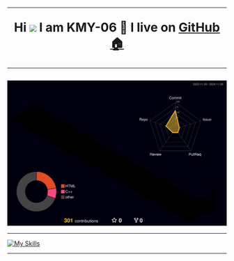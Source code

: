 

<h1 align="center">
 
---
 
Hi <img src="https://media.giphy.com/media/hvRJCLFzcasrR4ia7z/giphy.gif" width="27">  I am KMY-06 🌱 I live on <a href="https://github.com" title="GitHub">GitHub 🏠</a>
<!--
<img src="https://media4.giphy.com/media/v1.Y2lkPTc5MGI3NjExaTc1YXlvb2xwNDRmczlua2hhazh1dWliNmZsbndycXFrcDVyYnVhZiZlcD12MV9pbnRlcm5hbF9naWZfYnlfaWQmY3Q9Zw/ZgTRcH0SbiLV1wolnR/giphy.webp" width="25">
<!--
**KongMoyu/KongMoyu** is a ✨ _special_ ✨ repository because its `README.md` (this file) appears on your GitHub profile.

Here are some ideas to get you started:
<a href="https://linux.do" title="Linux Do">
- 🔭 I’m currently working on ...
- 🌱 I’m currently learning ...
- 👯 I’m looking to collaborate on ...
- 🤔 I’m looking for help with ...
- 💬 Ask me about ...
- 📫 How to reach me: ...
- 😄 Pronouns: ...
- ⚡ Fun fact: ...

🖥️💵⚒️🏡
⚙️🔨🔭
💡💻🏠
-->
---

</h1>


![](./profile-3d-contrib/profile-night-rainbow.svg)



-------
<!--
<h1 align="center">
 
 <a href="https://linux.do">⚒️ My Tech Tools</a>

</h1>

&theme=light

-->

[![My Skills](https://skillicons.dev/icons?i=md,obsidian,latex,vue,nodejs,aws,php,mysql,react,vscode,githubactions,github,git,swift,html,css,js,ts,c,cpp,fastapi,arduino,ros,raspberrypi,unity,python,pycharm,matlab,pytorch,opencv)](https://skillicons.dev)

------

